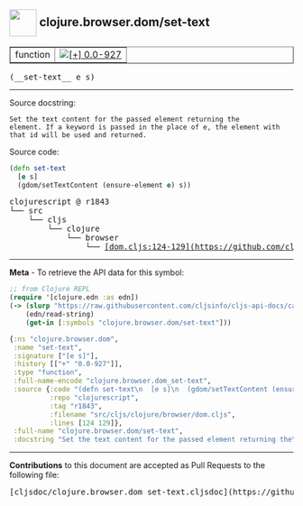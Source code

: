 ## <img width="48px" valign="middle" src="http://i.imgur.com/Hi20huC.png"> clojure.browser.dom/set-text

 <table border="1">
<tr>

<td>function</td>
<td><a href="https://github.com/cljsinfo/cljs-api-docs/tree/0.0-927"><img valign="middle" alt="[+] 0.0-927" src="https://img.shields.io/badge/+-0.0--927-lightgrey.svg"></a> </td>
</tr>
</table>

 <samp>
(__set-text__ e s)<br>
</samp>

---




Source docstring:

```
Set the text content for the passed element returning the
element. If a keyword is passed in the place of e, the element with
that id will be used and returned.
```

Source code:

```clj
(defn set-text
  [e s]
  (gdom/setTextContent (ensure-element e) s))
```

 <pre>
clojurescript @ r1843
└── src
    └── cljs
        └── clojure
            └── browser
                └── <ins>[dom.cljs:124-129](https://github.com/clojure/clojurescript/blob/r1843/src/cljs/clojure/browser/dom.cljs#L124-L129)</ins>
</pre>


---

__Meta__ - To retrieve the API data for this symbol:

```clj
;; from Clojure REPL
(require '[clojure.edn :as edn])
(-> (slurp "https://raw.githubusercontent.com/cljsinfo/cljs-api-docs/catalog/cljs-api.edn")
    (edn/read-string)
    (get-in [:symbols "clojure.browser.dom/set-text"]))
```

```clj
{:ns "clojure.browser.dom",
 :name "set-text",
 :signature ["[e s]"],
 :history [["+" "0.0-927"]],
 :type "function",
 :full-name-encode "clojure.browser.dom_set-text",
 :source {:code "(defn set-text\n  [e s]\n  (gdom/setTextContent (ensure-element e) s))",
          :repo "clojurescript",
          :tag "r1843",
          :filename "src/cljs/clojure/browser/dom.cljs",
          :lines [124 129]},
 :full-name "clojure.browser.dom/set-text",
 :docstring "Set the text content for the passed element returning the\nelement. If a keyword is passed in the place of e, the element with\nthat id will be used and returned."}

```

---

__Contributions__ to this document are accepted as Pull Requests to the following file:

 <pre>
[cljsdoc/clojure.browser.dom_set-text.cljsdoc](https://github.com/cljsinfo/cljs-api-docs/blob/master/cljsdoc/clojure.browser.dom_set-text.cljsdoc)
</pre>


